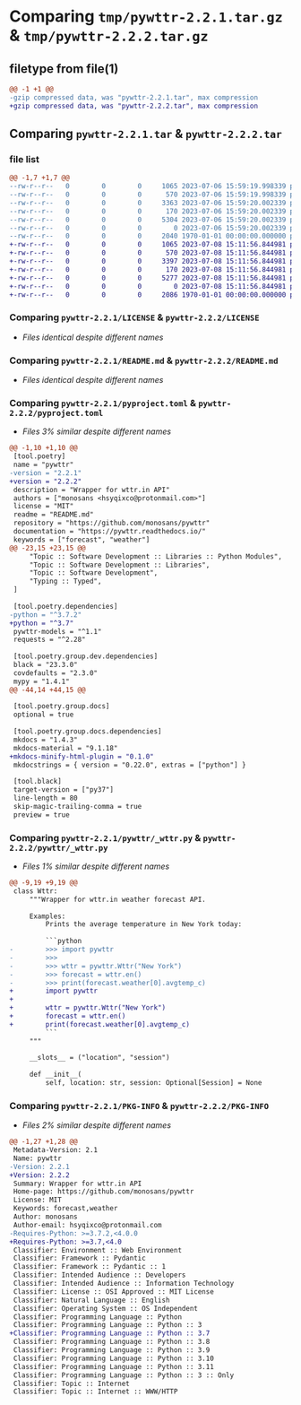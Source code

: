 # Comparing `tmp/pywttr-2.2.1.tar.gz` & `tmp/pywttr-2.2.2.tar.gz`

## filetype from file(1)

```diff
@@ -1 +1 @@
-gzip compressed data, was "pywttr-2.2.1.tar", max compression
+gzip compressed data, was "pywttr-2.2.2.tar", max compression
```

## Comparing `pywttr-2.2.1.tar` & `pywttr-2.2.2.tar`

### file list

```diff
@@ -1,7 +1,7 @@
--rw-r--r--   0        0        0     1065 2023-07-06 15:59:19.998339 pywttr-2.2.1/LICENSE
--rw-r--r--   0        0        0      570 2023-07-06 15:59:19.998339 pywttr-2.2.1/README.md
--rw-r--r--   0        0        0     3363 2023-07-06 15:59:20.002339 pywttr-2.2.1/pyproject.toml
--rw-r--r--   0        0        0      170 2023-07-06 15:59:20.002339 pywttr-2.2.1/pywttr/__init__.py
--rw-r--r--   0        0        0     5304 2023-07-06 15:59:20.002339 pywttr-2.2.1/pywttr/_wttr.py
--rw-r--r--   0        0        0        0 2023-07-06 15:59:20.002339 pywttr-2.2.1/pywttr/py.typed
--rw-r--r--   0        0        0     2040 1970-01-01 00:00:00.000000 pywttr-2.2.1/PKG-INFO
+-rw-r--r--   0        0        0     1065 2023-07-08 15:11:56.844981 pywttr-2.2.2/LICENSE
+-rw-r--r--   0        0        0      570 2023-07-08 15:11:56.844981 pywttr-2.2.2/README.md
+-rw-r--r--   0        0        0     3397 2023-07-08 15:11:56.844981 pywttr-2.2.2/pyproject.toml
+-rw-r--r--   0        0        0      170 2023-07-08 15:11:56.844981 pywttr-2.2.2/pywttr/__init__.py
+-rw-r--r--   0        0        0     5277 2023-07-08 15:11:56.844981 pywttr-2.2.2/pywttr/_wttr.py
+-rw-r--r--   0        0        0        0 2023-07-08 15:11:56.844981 pywttr-2.2.2/pywttr/py.typed
+-rw-r--r--   0        0        0     2086 1970-01-01 00:00:00.000000 pywttr-2.2.2/PKG-INFO
```

### Comparing `pywttr-2.2.1/LICENSE` & `pywttr-2.2.2/LICENSE`

 * *Files identical despite different names*

### Comparing `pywttr-2.2.1/README.md` & `pywttr-2.2.2/README.md`

 * *Files identical despite different names*

### Comparing `pywttr-2.2.1/pyproject.toml` & `pywttr-2.2.2/pyproject.toml`

 * *Files 3% similar despite different names*

```diff
@@ -1,10 +1,10 @@
 [tool.poetry]
 name = "pywttr"
-version = "2.2.1"
+version = "2.2.2"
 description = "Wrapper for wttr.in API"
 authors = ["monosans <hsyqixco@protonmail.com>"]
 license = "MIT"
 readme = "README.md"
 repository = "https://github.com/monosans/pywttr"
 documentation = "https://pywttr.readthedocs.io/"
 keywords = ["forecast", "weather"]
@@ -23,15 +23,15 @@
     "Topic :: Software Development :: Libraries :: Python Modules",
     "Topic :: Software Development :: Libraries",
     "Topic :: Software Development",
     "Typing :: Typed",
 ]
 
 [tool.poetry.dependencies]
-python = "^3.7.2"
+python = "^3.7"
 pywttr-models = "^1.1"
 requests = "^2.28"
 
 [tool.poetry.group.dev.dependencies]
 black = "23.3.0"
 covdefaults = "2.3.0"
 mypy = "1.4.1"
@@ -44,14 +44,15 @@
 
 [tool.poetry.group.docs]
 optional = true
 
 [tool.poetry.group.docs.dependencies]
 mkdocs = "1.4.3"
 mkdocs-material = "9.1.18"
+mkdocs-minify-html-plugin = "0.1.0"
 mkdocstrings = { version = "0.22.0", extras = ["python"] }
 
 [tool.black]
 target-version = ["py37"]
 line-length = 80
 skip-magic-trailing-comma = true
 preview = true
```

### Comparing `pywttr-2.2.1/pywttr/_wttr.py` & `pywttr-2.2.2/pywttr/_wttr.py`

 * *Files 1% similar despite different names*

```diff
@@ -9,19 +9,19 @@
 class Wttr:
     """Wrapper for wttr.in weather forecast API.
 
     Examples:
         Prints the average temperature in New York today:
 
         ```python
-        >>> import pywttr
-        >>>
-        >>> wttr = pywttr.Wttr("New York")
-        >>> forecast = wttr.en()
-        >>> print(forecast.weather[0].avgtemp_c)
+        import pywttr
+
+        wttr = pywttr.Wttr("New York")
+        forecast = wttr.en()
+        print(forecast.weather[0].avgtemp_c)
         ```
     """
 
     __slots__ = ("location", "session")
 
     def __init__(
         self, location: str, session: Optional[Session] = None
```

### Comparing `pywttr-2.2.1/PKG-INFO` & `pywttr-2.2.2/PKG-INFO`

 * *Files 2% similar despite different names*

```diff
@@ -1,27 +1,28 @@
 Metadata-Version: 2.1
 Name: pywttr
-Version: 2.2.1
+Version: 2.2.2
 Summary: Wrapper for wttr.in API
 Home-page: https://github.com/monosans/pywttr
 License: MIT
 Keywords: forecast,weather
 Author: monosans
 Author-email: hsyqixco@protonmail.com
-Requires-Python: >=3.7.2,<4.0.0
+Requires-Python: >=3.7,<4.0
 Classifier: Environment :: Web Environment
 Classifier: Framework :: Pydantic
 Classifier: Framework :: Pydantic :: 1
 Classifier: Intended Audience :: Developers
 Classifier: Intended Audience :: Information Technology
 Classifier: License :: OSI Approved :: MIT License
 Classifier: Natural Language :: English
 Classifier: Operating System :: OS Independent
 Classifier: Programming Language :: Python
 Classifier: Programming Language :: Python :: 3
+Classifier: Programming Language :: Python :: 3.7
 Classifier: Programming Language :: Python :: 3.8
 Classifier: Programming Language :: Python :: 3.9
 Classifier: Programming Language :: Python :: 3.10
 Classifier: Programming Language :: Python :: 3.11
 Classifier: Programming Language :: Python :: 3 :: Only
 Classifier: Topic :: Internet
 Classifier: Topic :: Internet :: WWW/HTTP
```

